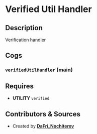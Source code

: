# Verified Util Handler

## Description

Verification handler

## Cogs

### `verifiedUtilHandler` (**main**)

## Requires

- **UTILITY** `verified`

## Contributors & Sources

- Created by **[DaFri_Nochiterov](https://github.com/dafri-nochiterov)**